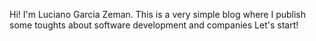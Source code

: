 Hi! I'm Luciano Garcia Zeman. This is a very simple blog where I publish some toughts about software development and companies
Let's start!
